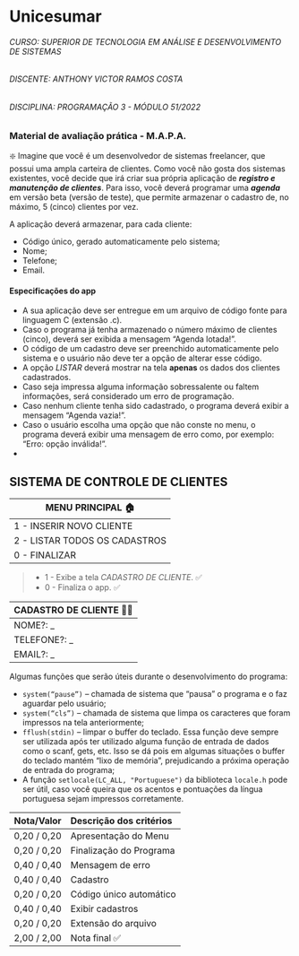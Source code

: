 # Unicesumar
###### CURSO: _SUPERIOR DE TECNOLOGIA EM ANÁLISE E DESENVOLVIMENTO DE SISTEMAS_
###### DISCENTE: _ANTHONY VICTOR RAMOS COSTA_
###### DISCIPLINA: _PROGRAMAÇÃO 3 - MÓDULO 51/2022_

### Material de avaliação prática - M.A.P.A.
 
❇️ Imagine que você é um desenvolvedor de sistemas freelancer, que possui uma ampla carteira de clientes. Como você não gosta dos sistemas existentes, você decide que irá criar sua própria aplicação de ***registro e manutenção de clientes***.
Para isso, você deverá programar uma ***agenda*** em versão beta (versão de teste), que permite armazenar o cadastro de, no máximo, 5 (cinco) clientes por vez. 

A aplicação deverá armazenar, para cada cliente:
- Código único, gerado automaticamente pelo sistema;
- Nome;
- Telefone;
- Email.

#### Especificações do app
- A sua aplicação deve ser entregue em um arquivo de código fonte para linguagem C (extensão .c).
- Caso o programa já tenha armazenado o número máximo de clientes (cinco), deverá ser exibida a mensagem “Agenda lotada!”. 
- O código de um cadastro deve ser preenchido automaticamente pelo sistema e o usuário não deve ter a opção de alterar esse código.
- A opção *LISTAR* deverá mostrar na tela **apenas** os dados dos clientes cadastrados. 
- Caso seja impressa alguma informação sobressalente ou faltem informações, será considerado um erro de programação. 
- Caso nenhum cliente tenha sido cadastrado, o programa deverá exibir a mensagem “Agenda vazia!”.
- Caso o usuário escolha uma opção que não conste no menu, o programa deverá exibir uma mensagem de erro como, por exemplo: “Erro: opção inválida!”.
- 
SISTEMA DE CONTROLE DE CLIENTES
-

| MENU PRINCIPAL 🏠
|-|
| 1 - INSERIR NOVO CLIENTE
| 2 - LISTAR TODOS OS CADASTROS
| 0 - FINALIZAR

>- 1 - Exibe a tela *CADASTRO DE CLIENTE*. ✅
>- 0 - Finaliza o app. ✅

| CADASTRO DE CLIENTE 👨‍💼 |
|-|
| NOME?: _
| TELEFONE?: _
| EMAIL?: _

Algumas funções que serão úteis durante o desenvolvimento do programa:
 
* ```system(“pause”)``` – chamada de sistema que “pausa” o programa e o faz aguardar pelo usuário;
* ```system(“cls”)``` – chamada de sistema que limpa os caracteres que foram impressos na tela anteriormente;
* ```fflush(stdin)``` – limpar o buffer do teclado. Essa função deve sempre ser utilizada após ter utilizado alguma função de entrada de dados como o scanf, gets, etc. Isso se dá pois em algumas situações o buffer do teclado mantém “lixo de memória”, prejudicando a próxima operação de entrada do programa;
* A função ```setlocale(LC_ALL, "Portuguese")``` da biblioteca ```locale.h``` pode ser útil, caso você queira que os acentos e pontuações da língua portuguesa sejam impressos corretamente.

| Nota/Valor | Descrição dos critérios |
|---------|:---------------|
| 0,20 / 0,20 | Apresentação do Menu
| 0,20 / 0,20 | Finalização do Programa
| 0,40 / 0,40 | Mensagem de erro
| 0,40 / 0,40 | Cadastro
| 0,20 / 0,20 | Código único automático
| 0,40 / 0,40 | Exibir cadastros
| 0,20 / 0,20 | Extensão do arquivo
| 2,00 / 2,00 | Nota final ✅
